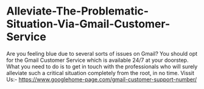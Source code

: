 # Alleviate-The-Problematic-Situation-Via-Gmail-Customer-Service
Are you feeling blue due to several sorts of issues on Gmail? You should opt for the Gmail Customer Service which is available 24/7 at your doorstep. What you need to do is to get in touch with the professionals who will surely alleviate such a critical situation completely from the root, in no time. Vissit Us:-  https://www.googlehome-page.com/gmail-customer-support-number/
